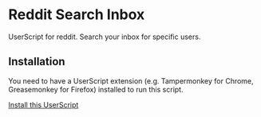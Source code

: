 # Reddit Search Inbox
UserScript for reddit. Search your inbox for specific users.

## Installation
You need to have a UserScript extension (e.g. Tampermonkey for Chrome, Greasemonkey for Firefox) installed to run this script.

[Install this UserScript](https://github.com/LenAnderson/Reddit-Search-Inbox/raw/master/reddit_search_inbox.user.js)
